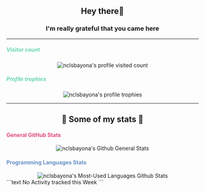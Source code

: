 <div id="greetings" align="center">
    <h2>Hey there👋</h1> 
    <h3>I'm really grateful that you came here</h2>
</div>
<hr>
<div id="profile-info" align="center">
    <h5 align="left">
        <font color="#67d6b1">
            Visitor count
        </font>
    </h5>
    <img src="https://komarev.com/ghpvc/?username=nclsbayona&label=Profile%20views&color=0e75b6&style=flat" alt="nclsbayona's profile visited count">
    <h5 align="left">
        <font color="#67d6b1">
            Profile trophies
        </font>
    </h5>
    <img src="https://github-profile-trophy.vercel.app/?username=nclsbayona" alt="nclsbayona's profile trophies">
</div>
<hr>
<h2 align="center"> 🐣 Some of my stats 🐣 </h2>
<div id="general" align="center">
    <h4 align="left">
        <font color="#df4b75">
            General GitHub Stats
        </font>
    </h4>
    <img src="https://github-readme-stats.vercel.app/api?username=nclsbayona&show_icons=true&count_private=true&locale=en&theme=tokyonight"alt="nclsbayona's Github General Stats">
</div>
<div id="languages" align="center">
    <h4 align="left">
        <font color="#6790c5">
            Programming Languages Stats
        </font>
    </h4>
    <img src="https://github-readme-stats.vercel.app/api/top-langs/?username=nclsbayona&show_icons=true&locale=en&langs_count=5&theme=tokyonight" alt="nclsbayona's Most-Used Languages Github Stats">
</div>
<!--START_SECTION:waka-->
```text
No Activity tracked this Week
```
<!--END_SECTION:waka-->